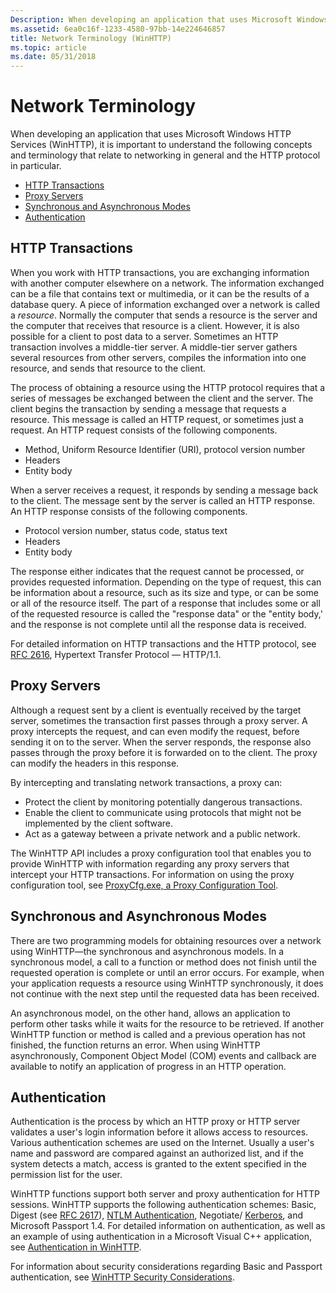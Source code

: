 ```yaml
---
Description: When developing an application that uses Microsoft Windows HTTP Services (WinHTTP), it is important to understand the following concepts and terminology that relate to networking in general and the HTTP protocol in particular.
ms.assetid: 6ea0c16f-1233-4580-97bb-14e224646857
title: Network Terminology (WinHTTP)
ms.topic: article
ms.date: 05/31/2018
---
```


# Network Terminology

When developing an application that uses Microsoft Windows HTTP Services (WinHTTP), it is important to understand the following concepts and terminology that relate to networking in general and the HTTP protocol in particular.

-   [HTTP Transactions](#http-transactions)
-   [Proxy Servers](#proxy-servers)
-   [Synchronous and Asynchronous Modes](#synchronous-and-asynchronous-modes)
-   [Authentication](#authentication)

## HTTP Transactions

When you work with HTTP transactions, you are exchanging information with another computer elsewhere on a network. The information exchanged can be a file that contains text or multimedia, or it can be the results of a database query. A piece of information exchanged over a network is called a *resource*. Normally the computer that sends a resource is the server and the computer that receives that resource is a client. However, it is also possible for a client to post data to a server. Sometimes an HTTP transaction involves a middle-tier server. A middle-tier server gathers several resources from other servers, compiles the information into one resource, and sends that resource to the client.

The process of obtaining a resource using the HTTP protocol requires that a series of messages be exchanged between the client and the server. The client begins the transaction by sending a message that requests a resource. This message is called an HTTP request, or sometimes just a request. An HTTP request consists of the following components.

-   Method, Uniform Resource Identifier (URI), protocol version number
-   Headers
-   Entity body

When a server receives a request, it responds by sending a message back to the client. The message sent by the server is called an HTTP response. An HTTP response consists of the following components.

-   Protocol version number, status code, status text
-   Headers
-   Entity body

The response either indicates that the request cannot be processed, or provides requested information. Depending on the type of request, this can be information about a resource, such as its size and type, or can be some or all of the resource itself. The part of a response that includes some or all of the requested resource is called the "response data" or the "entity body,' and the response is not complete until all the response data is received.

For detailed information on HTTP transactions and the HTTP protocol, see [RFC 2616](https://www.ietf.org/rfc/rfc2616.txt), Hypertext Transfer Protocol — HTTP/1.1.

## Proxy Servers

Although a request sent by a client is eventually received by the target server, sometimes the transaction first passes through a proxy server. A proxy intercepts the request, and can even modify the request, before sending it on to the server. When the server responds, the response also passes through the proxy before it is forwarded on to the client. The proxy can modify the headers in this response.

By intercepting and translating network transactions, a proxy can:

-   Protect the client by monitoring potentially dangerous transactions.
-   Enable the client to communicate using protocols that might not be implemented by the client software.
-   Act as a gateway between a private network and a public network.

The WinHTTP API includes a proxy configuration tool that enables you to provide WinHTTP with information regarding any proxy servers that intercept your HTTP transactions. For information on using the proxy configuration tool, see [ProxyCfg.exe, a Proxy Configuration Tool](proxycfg-exe--a-proxy-configuration-tool.md).

## Synchronous and Asynchronous Modes

There are two programming models for obtaining resources over a network using WinHTTP—the synchronous and asynchronous models. In a synchronous model, a call to a function or method does not finish until the requested operation is complete or until an error occurs. For example, when your application requests a resource using WinHTTP synchronously, it does not continue with the next step until the requested data has been received.

An asynchronous model, on the other hand, allows an application to perform other tasks while it waits for the resource to be retrieved. If another WinHTTP function or method is called and a previous operation has not finished, the function returns an error. When using WinHTTP asynchronously, Component Object Model (COM) events and callback are available to notify an application of progress in an HTTP operation.

## Authentication

Authentication is the process by which an HTTP proxy or HTTP server validates a user's login information before it allows access to resources. Various authentication schemes are used on the Internet. Usually a user's name and password are compared against an authorized list, and if the system detects a match, access is granted to the extent specified in the permission list for the user.

WinHTTP functions support both server and proxy authentication for HTTP sessions. WinHTTP supports the following authentication schemes: Basic, Digest (see [RFC 2617](https://www.ietf.org/rfc/rfc2617.txt)), [NTLM Authentication](https://msdn.microsoft.com/library/ms691272(v=VS.85).aspx), Negotiate/ [Kerberos](https://msdn.microsoft.com/library/ms690406(v=VS.85).aspx), and Microsoft Passport 1.4. For detailed information on authentication, as well as an example of using authentication in a Microsoft Visual C++ application, see [Authentication in WinHTTP](authentication-in-winhttp.md).

For information about security considerations regarding Basic and Passport authentication, see [WinHTTP Security Considerations](winhttp-security-considerations.md).

 

 



